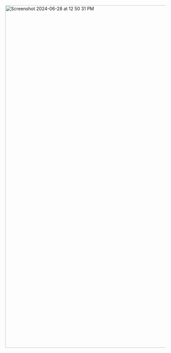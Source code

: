 <img width="1071" alt="Screenshot 2024-06-28 at 12 50 31 PM" src="https://github.com/echou024/-TextSummarizationToolUsingCohere/assets/97807909/c703ad7b-b7ea-4d45-bb24-582db5feaa7f">
